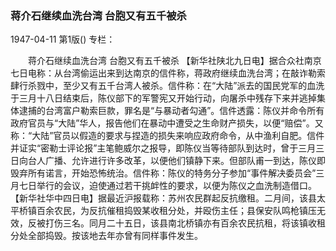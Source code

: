 ### 蒋介石继续血洗台湾  台胞又有五千被杀

1947-04-11
第1版()
专栏：

　　蒋介石继续血洗台湾
    台胞又有五千被杀
    【新华社陕北九日电】据合众社南京七日电称：从台湾偷运出来到达南京的信件称，蒋政府继续血洗台湾；在敲诈勒索肆行杀戮中，至少又有五千台湾人被杀。信件称：在“大陆”派去的国民党军的血洗于三月十八日结束后，陈仪部下的军警宪又开始行动，向屠杀中残存下来并逃掉集体逮捕的台湾富户勒索巨款，罪名是“与暴动者勾通”。信件透露：陈仪并命令所有政府官员与“大陆”华人，报告他们在暴动中遭受之生命财产损失，以便“赔偿”。又称：“大陆”官员以假造的要求与捏造的损失来响应政府命令，从中渔利自肥。信件并证实“密勒士评论报”主笔鲍威尔之报导，即陈仪当等待部队到达时，曾于三月三日向台人广播、允许进行许多改革，以便他们镇静下来。但部队甫一到达，陈仪即毁弃所有诺言，开始恐怖统治。信件称：陈仪的特务分子参加“事件解决委员会”三月七日举行的会议，迫使通过若干挑衅性的要求，以便为陈仪之血洗制造借口。
    【新华社华中四日电】据最近沪报载称：苏州农民群起反抗缴租。二月间，该县太平桥镇百余农民，为反抗催租捣毁某收租分处，并殴伤主任；县保安队鸣枪镇压无效，反被打伤三名。同月二十五日，该县南北桥镇亦有百余农民抗租，将该镇收租分处全部捣毁。按该地去年亦曾有同样事件发生。
